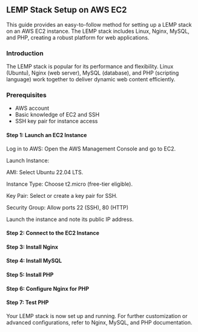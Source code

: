 ## LEMP Stack Setup on AWS EC2
This guide provides an easy-to-follow method for setting up a LEMP stack on an AWS EC2 instance. The LEMP stack includes Linux, Nginx, MySQL, and PHP, creating a robust platform for web applications.

### Introduction
The LEMP stack is popular for its performance and flexibility. Linux (Ubuntu), Nginx (web server), MySQL (database), and PHP (scripting language) work together to deliver dynamic web content efficiently.

### Prerequisites
- AWS account
- Basic knowledge of EC2 and SSH
- SSH key pair for instance access

#### Step 1: Launch an EC2 Instance
Log in to AWS: Open the AWS Management Console and go to EC2.

Launch Instance:

AMI: Select Ubuntu 22.04 LTS.

Instance Type: Choose t2.micro (free-tier eligible).

Key Pair: Select or create a key pair for SSH.

Security Group: Allow ports 22 (SSH), 80 (HTTP)

Launch the instance and note its public IP address.

#### Step 2: Connect to the EC2 Instance
#### Step 3: Install Nginx
#### Step 4: Install MySQL
#### Step 5: Install PHP
#### Step 6: Configure Nginx for PHP
#### Step 7: Test PHP

Your LEMP stack is now set up and running. For further customization or advanced configurations, refer to Nginx, MySQL, and PHP documentation.

